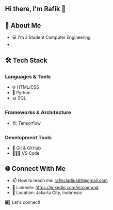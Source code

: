 ## Hi there, I'm Rafik 👋

## 🚀 About Me
- 💻 I'm a Student Computer Engineering
- 
## 🛠️ Tech Stack

### Languages & Tools

- 🌐 HTML/CSS
- 🐍 Python
- 📊 SQL
  
### Frameworks & Architecture
- 🏗️ Tensorflow
  
### Development Tools
- 🔄 Git & GitHub
- 👩🏻‍💻 VS Code

## 🌐 Connect With Me
- 📫 How to reach me: rafikcladius69@gmail.com
- 💼 LinkedIn: https://linkedin.com/in/coenrad
- 📍 Location: Jakarta City, Indonesia

🖥️🎨 Let's connect!
